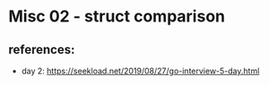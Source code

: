 # Misc 02 - struct comparison

## references: 
* day 2: https://seekload.net/2019/08/27/go-interview-5-day.html
